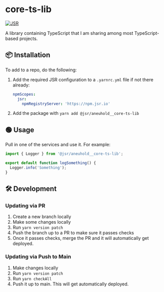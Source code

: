 # core-ts-lib

[![JSR](https://jsr.io/badges/@aneuhold/core-ts-lib)](https://jsr.io/@aneuhold/core-ts-lib)

A library containing TypeScript that I am sharing among most TypeScript-based projects.

## 📦 Installation

To add to a repo, do the following:

1. Add the required JSR configuration to a `.yarnrc.yml` file if not there already:
   ```yml
   npmScopes:
     jsr:
       npmRegistryServer: 'https://npm.jsr.io'
   ```
1. Add the package with `yarn add @jsr/aneuhold__core-ts-lib`

## 🟢 Usage

Pull in one of the services and use it. For example:

```ts
import { Logger } from '@jsr/aneuhold__core-ts-lib';

export default function logSomething() {
  Logger.info('Something');
}
```

## 🛠️ Development

### Updating via PR

1. Create a new branch locally
1. Make some changes locally
1. Run `yarn version patch`
1. Push the branch up to a PR to make sure it passes checks
1. Once it passes checks, merge the PR and it will automatically get deployed.

### Updating via Push to Main

1. Make changes locally
2. Run `yarn version patch`
3. Run `yarn checkAll`
4. Push it up to main. This will get automatically deployed.
